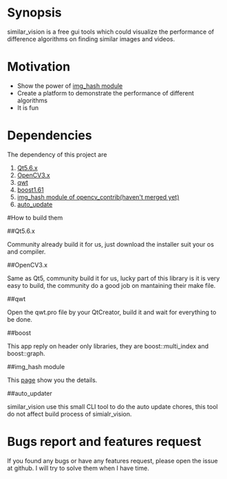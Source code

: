 # Synopsis

similar_vision is a free gui tools which could visualize the 
performance of difference algorithms on finding similar images and videos.

# Motivation

- Show the power of [img_hash module](https://github.com/stereomatchingkiss/opencv_contrib/tree/img_hash/modules/img_hash)
- Create a platform to demonstrate the performance of different algorithms
- It is fun

# Dependencies

The dependency of this project are

1. [Qt5.6.x](https://www.qt.io/download-open-source/#section-2)
2. [OpenCV3.x](http://opencv.org/)
3. [qwt](http://qwt.sourceforge.net/)
4. [boost1.61](http://www.boost.org/)
5. [img_hash module of opencv_contrib(haven't merged yet)](https://github.com/stereomatchingkiss/opencv_contrib/tree/img_hash/modules/img_hash)
6. [auto_update](https://github.com/stereomatchingkiss/auto_updater)

#How to build them

##Qt5.6.x

Community already build it for us, just download the installer suit your os and compiler.

##OpenCV3.x

Same as Qt5, community build it for us, lucky part of this library is it is very easy to build,
the community do a good job on mantaining their make file.

##qwt

Open the qwt.pro file by your QtCreator, build it and wait for everything to be done.

##boost

This app reply on header only libraries, they are boost::multi_index and boost::graph.

##img_hash module

This [page]((https://github.com/stereomatchingkiss/opencv_contrib/tree/img_hash/modules/img_hash)) show you the details.

##auto_updater

similar_vision use this small CLI tool to do the auto update chores, this tool do not affect build process of simialr_vision.

# Bugs report and features request

If you found any bugs or have any features request, please open the issue at github.
I will try to solve them when I have time.
